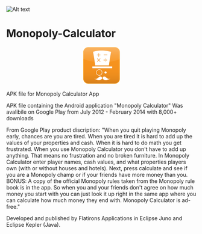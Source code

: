 ![Alt text](https://img.shields.io/badge/version-1.4_(Closed_Beta)-brightgreen.svg)
# Monopoly-Calculator

<p align="center">
  <img src="/Monopoly%20Calculator%20Icons/drawable-xhdpi/launcher.png" alt=""/>
</p>


APK file for Monopoly Calculator App 

APK file containing the Android application "Monopoly Calculator"
Was avalibile on Google Play from July 2012 - February 2014 with 8,000+ downloads

From Google Play product discription:
"When you quit playing Monopoly early, chances are you are tired. When you are tired it is hard to add up the values of your properties and cash. When it is hard to do math you get frustrated. When you use Monopoly Calculator you don't have to add up anything. That means no frustration and no broken furniture. In Monopoly Calculator enter player names, cash values, and what properties players own (with or without houses and hotels). Next, press calculate and see if you are a Monopoly champ or if your friends have more money than you. BONUS: A copy of the official Monopoly rules taken from the Monopoly rule book is in the app. So when you and your friends don't agree on how much money you start with you can just look it up right in the same app where you can calculate how much money they end with. Monopoly Calculator is ad-free."

Developed and published by Flatirons Applications in Eclipse Juno and Eclipse Kepler (Java).
